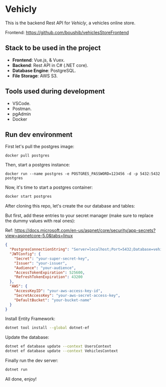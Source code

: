 # Vehicly

This is the backend Rest API for _Vehicly_, a vehicles online store.

Frontend: <https://github.com/boushib/vehiclesStoreFrontend>

## Stack to be used in the project

- **Frontend**: Vue.js, & Vuex.
- **Backend**: Rest API in C# (.NET core).
- **Database Engine**: PostgreSQL.
- **File Storage**: AWS S3.

## Tools used during development

- VSCode.
- Postman.
- pgAdmin
- Docker

## Run dev environment

First let's pull the postgres image:

```text
docker pull postgres
```

Then, start a postgres instance:

```text
docker run --name postgres -e POSTGRES_PASSWORD=123456 -d -p 5432:5432 postgres
```

Now, it's time to start a postgres container:

```bash
docker start postgres
```

After cloning this repo, let's create the our database and tables:

But first, add these entries to your secret manager (make sure to replace the dummy values with real ones):

Ref: <https://docs.microsoft.com/en-us/aspnet/core/security/app-secrets?view=aspnetcore-5.0&tabs=linux>

```json
{
  "PostgresConnectionString": "Server=localhost;Port=5432;Database=vehiclesStore;UserId=postgres;Password=123456",
  "JWTConfig": {
    "Secret": "your-super-secret-key",
    "Issuer": "your-issuer",
    "Audience": "your-audience",
    "AccessTokenExpiration": 525600,
    "RefreshTokenExpiration": 43200
  },
  "AWS": {
    "AccessKeyID": "your-aws-access-key-id",
    "SecretAccessKey": "your-aws-secret-access-key",
    "DefaultBucket": "your-bucket-name"
  }
}
```

Install Entity Framework:

```bash
dotnet tool install --global dotnet-ef
```

Update the database:

```bash
dotnet ef database update --context UsersContext
dotnet ef database update --context VehiclesContext
```

Finally run the dev server:

```bash
dotnet run
```

All done, enjoy!
